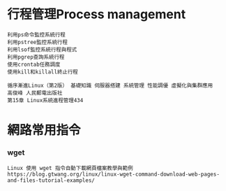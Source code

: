 

# 行程管理Process management
```
利用ps命令監控系統行程
利用pstree監控系統行程
利用lsof監控系統行程與程式
利用pgrep查詢系統行程
使用crontab任務調度
使用kill和killall終止行程
```
```
循序漸進Linux（第2版） 基礎知識 伺服器搭建 系統管理 性能調優 虛擬化與集群應用
高俊峰 人民郵電出版社
第15章 Linux系統進程管理434
```


# 網路常用指令

### wget
```
Linux 使用 wget 指令自動下載網頁檔案教學與範例
https://blog.gtwang.org/linux/linux-wget-command-download-web-pages-and-files-tutorial-examples/
```
